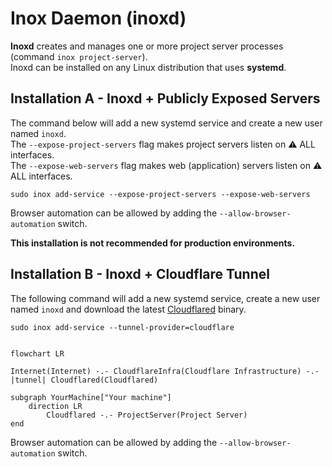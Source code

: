 # Inox Daemon (inoxd)

**Inoxd** creates and manages one or more project server processes (command `inox project-server`).\
Inoxd can be installed on any Linux distribution that uses **systemd**.

## Installation A - Inoxd + Publicly Exposed Servers

The command below will add a new systemd service and create a new user named `inoxd`.\
The `--expose-project-servers` flag makes project servers listen on ⚠️ ALL interfaces.\
The `--expose-web-servers` flag makes web (application) servers listen on ⚠️ ALL interfaces.

```
sudo inox add-service --expose-project-servers --expose-web-servers
```

Browser automation can be allowed by adding the `--allow-browser-automation` switch.

**This installation is not recommended for production environments.**

## Installation B - Inoxd + Cloudflare Tunnel

The following command will add a new systemd service, create a new user named `inoxd` and download the latest [Cloudflared](https://github.com/cloudflare/cloudflared) binary. 

```
sudo inox add-service --tunnel-provider=cloudflare
```

```mermaid

flowchart LR
    
Internet(Internet) -.- CloudflareInfra(Cloudflare Infrastructure) -.- |tunnel| Cloudflared(Cloudflared)

subgraph YourMachine["Your machine"]
    direction LR
        Cloudflared -.- ProjectServer(Project Server)
end
```

Browser automation can be allowed by adding the `--allow-browser-automation` switch.
